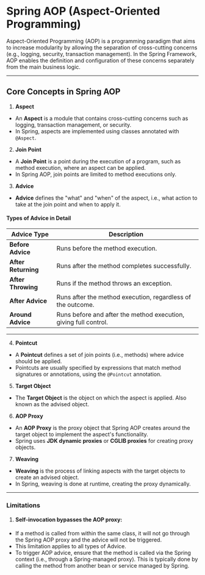 # Spring AOP (Aspect-Oriented Programming)

Aspect-Oriented Programming (AOP) is a programming paradigm that aims to increase modularity by allowing the separation
of cross-cutting concerns (e.g., logging, security, transaction management). In the Spring Framework, AOP enables the
definition and configuration of these concerns separately from the main business logic.

---

## Core Concepts in Spring AOP

1. **Aspect**

- An **Aspect** is a module that contains cross-cutting concerns such as logging, transaction management, or security.
- In Spring, aspects are implemented using classes annotated with `@Aspect`.

2. **Join Point**

- A **Join Point** is a point during the execution of a program, such as method execution, where an aspect can be
  applied.
- In Spring AOP, join points are limited to method executions only.

3. **Advice**

- **Advice** defines the "what" and "when" of the aspect, i.e., what action to take at the join point and when to apply
  it.

#### Types of Advice in Detail

| Advice Type         | Description                                                      |
|---------------------|------------------------------------------------------------------|
| **Before Advice**   | Runs before the method execution.                                |
| **After Returning** | Runs after the method completes successfully.                    |
| **After Throwing**  | Runs if the method throws an exception.                          |
| **After Advice**    | Runs after the method execution, regardless of the outcome.      |
| **Around Advice**   | Runs before and after the method execution, giving full control. |

---

4. **Pointcut**

- A **Pointcut** defines a set of join points (i.e., methods) where advice should be applied.
- Pointcuts are usually specified by expressions that match method signatures or annotations, using the `@Pointcut`
  annotation.

5. **Target Object**

- The **Target Object** is the object on which the aspect is applied. Also known as the advised object.

6. **AOP Proxy**

- An **AOP Proxy** is the proxy object that Spring AOP creates around the target object to implement the aspect's
  functionality.
- Spring uses **JDK dynamic proxies** or **CGLIB proxies** for creating proxy objects.

7. **Weaving**

- **Weaving** is the process of linking aspects with the target objects to create an advised object.
- In Spring, weaving is done at runtime, creating the proxy dynamically.

---

### Limitations

1. #### Self-invocation bypasses the AOP proxy:

- If a method is called from within the same class, it will not go through
  the Spring AOP proxy and the advice will not be triggered.
- This limitation applies to all types of Advice.
- To trigger AOP advice, ensure that the method is called via the Spring context (i.e., through a Spring-managed
  proxy). This is typically done by calling the method from another bean or service managed by Spring.
